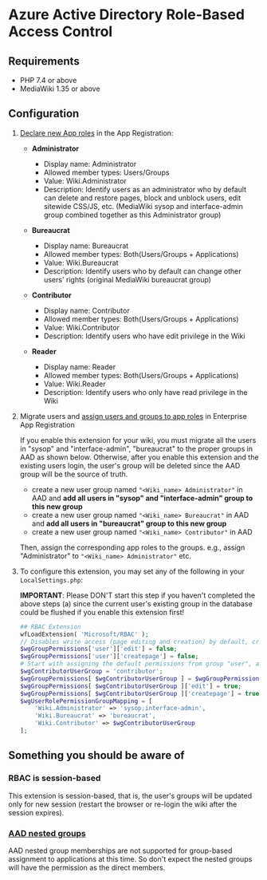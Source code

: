 # Azure Active Directory Role-Based Access Control

## Requirements
- PHP 7.4 or above
- MediaWiki 1.35 or above

## Configuration

1. [Declare new App roles](https://docs.microsoft.com/en-us/azure/active-directory/develop/howto-add-app-roles-in-azure-ad-apps#declare-roles-for-an-application) in the App Registration: 

   * **Administrator**
     * Display name: Administrator
     * Allowed member types: Users/Groups
     * Value: Wiki.Administrator
     * Description: Identify users as an administrator who by default can delete and restore pages, block and unblock users, edit sitewide CSS/JS, etc. (MediaWiki sysop and interface-admin group combined together as this Administrator group)
   * **Bureaucrat**
     * Display name: Bureaucrat
     * Allowed member types: Both(Users/Groups + Applications)
     * Value: Wiki.Bureaucrat
     * Description: Identify users who by default can change other users' rights (original MediaWiki bureaucrat group)
   * **Contributor**
     * Display name: Contributor
     * Allowed member types: Both(Users/Groups + Applications)
     * Value: Wiki.Contributor
     * Description: Identify users who have edit privilege in the Wiki

   * **Reader**
     * Display name: Reader
     * Allowed member types: Both(Users/Groups + Applications)
     * Value: Wiki.Reader
     * Description: Identify users who only have read privilege in the Wiki

2. Migrate users and [assign users and groups to app roles](https://docs.microsoft.com/en-us/azure/active-directory/develop/howto-add-app-roles-in-azure-ad-apps#assign-app-roles-to-applications) in Enterprise App Registration

   If you enable this extension for your wiki, you must migrate all the users in "sysop" and "interface-admin", "bureaucrat" to the proper groups in AAD as shown below. Otherwise, after you enable this extension and the existing users login, the user's group will be deleted since the AAD group will be the source of truth. 
  
   * create a new user group named ```"<Wiki_name> Administrator"``` in AAD and **add all users in "sysop" and "interface-admin" group to this new group** 
   * create a new user group named ```"<Wiki_name> Bureaucrat"``` in AAD and **add all users in "bureaucrat" group to this new group**
   * create a new user group named ```"<Wiki_name> Contributor"``` in AAD

    Then, assign the corresponding app roles to the groups. e.g., assign "Administrator" to ```"<Wiki_name> Administrator"``` etc.
   
3. To configure this extension, you may set any of the following in your `LocalSettings.php`:

    **IMPORTANT**: Please DON'T start this step if you haven't completed the above steps (a) since the current user's existing group in the database could be flushed if you enable this extension first!

    ``` php
    ## RBAC Extension
    wfLoadExtension( 'Microsoft/RBAC' );
    // Disables write access (page editing and creation) by default, creates a group named "contributor", and grants it write access.
    $wgGroupPermissions['user']['edit'] = false;
    $wgGroupPermissions['user']['createpage'] = false;
    # Start with assigning the default permissions from group "user", and then make the necessary permission update for new group "contributor"
    $wgContributorUserGroup = 'contributor';
    $wgGroupPermissions[ $wgContributorUserGroup ] = $wgGroupPermissions['user'];
    $wgGroupPermissions[ $wgContributorUserGroup ]['edit'] = true;
    $wgGroupPermissions[ $wgContributorUserGroup ]['createpage'] = true;
    $wgUserRolePermissionGroupMapping = [
        'Wiki.Administrator' => 'sysop;interface-admin',
        'Wiki.Bureaucrat' => 'bureaucrat',
        'Wiki.Contributor' => $wgContributorUserGroup
    ];
    ```

## Something you should be aware of 

### RBAC is session-based

This extension is session-based, that is, the user's groups will be updated only for new session (restart the browser or re-login the wiki after the session expires).

### [AAD nested groups](https://docs.microsoft.com/en-us/azure/active-directory/enterprise-users/groups-saasapps)

AAD nested group memberships are not supported for group-based assignment to applications at this time. So don't expect the nested groups will have the permission as the direct members.  
